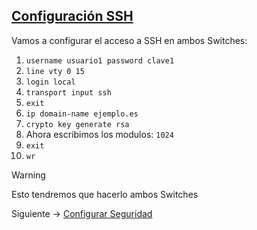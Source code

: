 ## [Configuración SSH](README.md)

Vamos a configurar el acceso a SSH en ambos Switches:
1. `username usuario1 password clave1`
2. `line vty 0 15`
3. `login local`
5. `transport input ssh`
5. `exit`
6. `ip domain-name ejemplo.es`
7. `crypto key generate rsa`
8. Ahora escribimos los modulos: `1024`
9. `exit`
10. `wr`

> [!WARNING]
> Esto tendremos que hacerlo ambos Switches

Siguiente -> [Configurar Seguridad](seguridad.md)
